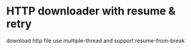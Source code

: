 HTTP downloader with resume & retry
===================================

download http file use multiple-thread and support resume-from-break
